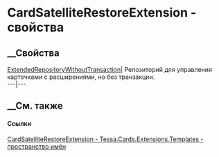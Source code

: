 # CardSatelliteRestoreExtension - свойства
##  __Свойства
[ExtendedRepositoryWithoutTransaction](P_Tessa_Cards_Extensions_Templates_CardSatelliteRestoreExtension_ExtendedRepositoryWithoutTransaction.htm)|
Репозиторий для управления карточками с расширениями, но без транзакции.  
---|---  
## __См. также
#### Ссылки
[CardSatelliteRestoreExtension -
](T_Tessa_Cards_Extensions_Templates_CardSatelliteRestoreExtension.htm)
[Tessa.Cards.Extensions.Templates - пространство
имён](N_Tessa_Cards_Extensions_Templates.htm)
